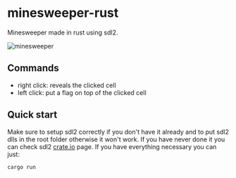 # minesweeper-rust
Minesweeper made in rust using sdl2.

![minesweeper](https://user-images.githubusercontent.com/66211581/197625808-77f58e3c-5692-42f9-acd3-f87474d76a7b.png)

## Commands
- right click: reveals the clicked cell
- left click: put a flag on top of the clicked cell

## Quick start
Make sure to setup sdl2 correctly if you don't have it already and to put sdl2 dlls in the root folder otherwise it won't work.
If you have never done it you can check sdl2 [crate.io](https://crates.io/crates/sdl2) page.
If you have everything necessary you can just:

```Console
cargo run
```
